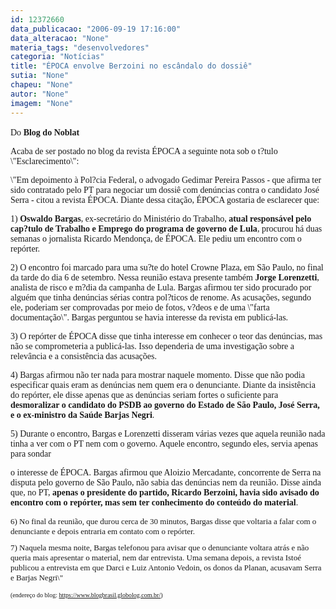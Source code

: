 ```yaml
---
id: 12372660
data_publicacao: "2006-09-19 17:16:00"
data_alteracao: "None"
materia_tags: "desenvolvedores"
categoria: "Notícias"
title: "ÉPOCA envolve Berzoini no escândalo do dossiê"
sutia: "None"
chapeu: "None"
autor: "None"
imagem: "None"
---
```

<p><FONT face=Verdana>Do <STRONG>Blog do Noblat</STRONG></FONT><A name=post25730>&nbsp; </p>
<p><P class=fontTitulo></A><FONT face=Verdana>Acaba de ser postado no blog da revista ÉPOCA a seguinte nota sob o t?tulo \"Esclarecimento\":</FONT></P></p>
<p><P><FONT face=Verdana>\"Em depoimento à Pol?cia Federal, o advogado Gedimar Pereira Passos - que afirma ter sido contratado pelo PT para negociar um dossiê com denúncias contra o candidato José Serra - citou a revista ÉPOCA. Diante dessa citação, ÉPOCA gostaria de esclarecer que:</FONT></P></p>
<p><P><FONT face=Verdana>1) <STRONG>Oswaldo Bargas</STRONG>, ex-secretário do Ministério do Trabalho, <STRONG>atual responsável pelo cap?tulo de Trabalho e Emprego do programa de governo de Lula</STRONG>, procurou há duas semanas o jornalista Ricardo Mendonça, de ÉPOCA. Ele pediu um encontro com o repórter.</FONT></P></p>
<p><P><FONT face=Verdana>2) O encontro foi marcado para uma su?te do hotel Crowne Plaza, em São Paulo, no final da tarde do dia 6 de setembro. Nessa reunião estava presente também <STRONG>Jorge Lorenzetti</STRONG>, analista de risco e m?dia da campanha de Lula. Bargas afirmou ter sido procurado por alguém que tinha denúncias sérias contra pol?ticos de renome. As acusações, segundo ele, poderiam ser comprovadas por meio de fotos, v?deos e de uma \"farta documentação\". Bargas perguntou se havia interesse da revista em publicá-las.</FONT></P></p>
<p><P><FONT face=Verdana>3) O repórter de ÉPOCA disse que tinha interesse em conhecer o teor das denúncias, mas não se comprometeria a publicá-las. Isso dependeria de uma investigação sobre a relevância e a consistência das acusações.</FONT></P></p>
<p><P><FONT face=Verdana>4) Bargas afirmou não ter nada para mostrar naquele momento. Disse que não podia especificar quais eram as denúncias nem quem era o denunciante. Diante da insistência do repórter, ele disse apenas que as denúncias seriam fortes o suficiente para <STRONG>desmoralizar o candidato do PSDB ao governo do Estado de São Paulo, José Serra, e o ex-ministro da Saúde Barjas Negri</STRONG>.</FONT></P></p>
<p><P><FONT face=Verdana>5) Durante o encontro, Bargas e Lorenzetti disseram várias vezes que aquela reunião nada tinha a ver com o PT nem com o governo. Aquele encontro, segundo eles, servia apenas para sondar</p>
<p> o interesse de ÉPOCA. Bargas afirmou que Aloizio Mercadante, concorrente de Serra na disputa pelo governo de São Paulo, não sabia das denúncias nem da reunião. Disse ainda que, no PT, <STRONG>apenas o presidente do partido, Ricardo Berzoini, havia sido avisado do encontro com o repórter, mas sem ter conhecimento do conteúdo do material</STRONG>.</FONT></P></p>
<p><P><FONT face=Verdana></FONT></P><FONT size=1></p>
<p><P><FONT face=Verdana size=2>6) No final da reunião, que durou cerca de 30 minutos, Bargas disse que voltaria a falar com o denunciante e depois entraria em contato com o repórter.</FONT></P></p>
<p><P><FONT face=Verdana size=2>7) Naquela mesma noite, Bargas telefonou para avisar que o denunciante voltara atrás e não queria mais apresentar o material, nem dar entrevista. Uma semana depois, a revista Istoé publicou a entrevista em que Darci e Luiz Antonio Vedoin, os donos da Planan, acusavam Serra e Barjas Negri\"</FONT></P></FONT></p>
<p><P><FONT face=Verdana><FONT size=1>(endereço do blog: </FONT><A href=\"https://www.blogbrasil.globolog.com.br/\"><FONT size=1>https://www.blogbrasil.globolog.com.br/</FONT></A><FONT size=1>)</FONT></FONT></P> </p>
